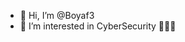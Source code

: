 - 👋 Hi, I’m @Boyaf3
- 👀 I’m interested in CyberSecurity 👨🏻‍💻

<!---
Boyaf3/Boyaf3 is a ✨ special ✨ repository because its `README.md` (this file) appears on your GitHub profile.
You can click the Preview link to take a look at your changes.
--->
